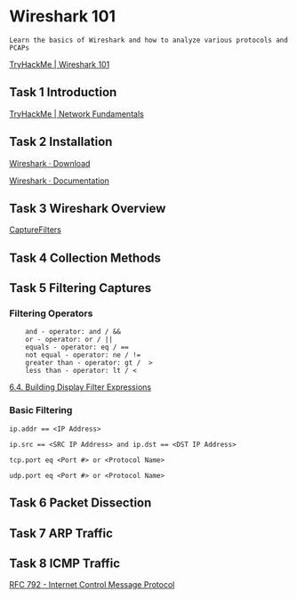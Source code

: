 # Wireshark 101
```Learn the basics of Wireshark and how to analyze various protocols and PCAPs```

[TryHackMe | Wireshark 101](https://tryhackme.com/room/wireshark)

## Task 1 Introduction
[TryHackMe | Network Fundamentals](https://tryhackme.com/module/network-fundamentals)

## Task 2 Installation
[Wireshark · Download](https://www.wireshark.org/download.html)

[Wireshark · Documentation](https://www.wireshark.org/docs/)

## Task 3 Wireshark Overview
[CaptureFilters](https://wiki.wireshark.org/CaptureFilters)

## Task 4 Collection Methods

## Task 5 Filtering Captures

### Filtering Operators
```
    and - operator: and / &&
    or - operator: or / ||
    equals - operator: eq / ==
    not equal - operator: ne / !=
    greater than - operator: gt /  >
    less than - operator: lt / <
```

[6.4. Building Display Filter Expressions](https://www.wireshark.org/docs/wsug_html_chunked/ChWorkBuildDisplayFilterSection.html)

### Basic Filtering
`ip.addr == <IP Address>`

`ip.src == <SRC IP Address> and ip.dst == <DST IP Address>`

`tcp.port eq <Port #> or <Protocol Name>`

`udp.port eq <Port #> or <Protocol Name>`

## Task 6 Packet Dissection

## Task 7 ARP Traffic

## Task 8 ICMP Traffic
[RFC 792 - Internet Control Message Protocol](https://datatracker.ietf.org/doc/html/rfc792)



